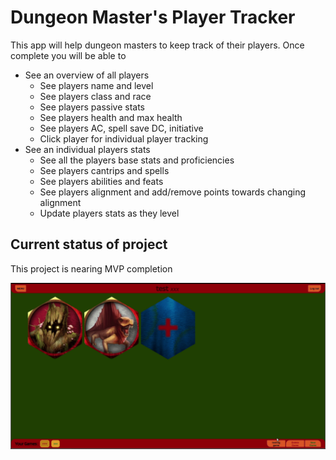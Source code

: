 # Dungeon Master's Player Tracker

This app will help dungeon masters to keep track of their players.
Once complete you will be able to

* See an overview of all players
  * See players name and level
  * See players class and race
  * See players passive stats
  * See players health and max health
  * See players AC, spell save DC, initiative
  * Click player for individual player tracking
* See an individual players stats
  * See all the players base stats and proficiencies
  * See players cantrips and spells
  * See players abilities and feats
  * See players alignment and add/remove points towards changing alignment
  * Update players stats as they level


## Current status of project

This project is nearing MVP completion

![DM Player Tracker September 2019](/client/public/images/dmplayertracker.gif)
